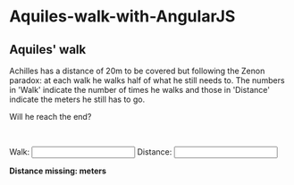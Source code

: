 # Aquiles-walk-with-AngularJS

<!DOCTYPE html>
<html>
<body>
<script src="https://ajax.googleapis.com/ajax/libs/angularjs/1.6.9/angular.min.js"> </script>

<div data-ng-app="" data-ng-init="caminhada=0;distance=20">

<h2>Aquiles' walk</h2>

<p> Achilles has a distance of 20m to be covered but following the Zenon paradox: at each walk he walks half of what he still needs to. The numbers in 'Walk' indicate the number of times he walks and those in 'Distance' indicate the meters he still has to go.</p>

<p> Will he reach the end?</p>
<br>

Walk: <input type="number" data-ng-model="walk">
Distance: <input type="number" data-ng-model="distance">

<p><b>Distance missing: </b><span data-ng-bind="distance/(2*walk)"></span><b> meters</b></p>

</div>

</body>
</html>
